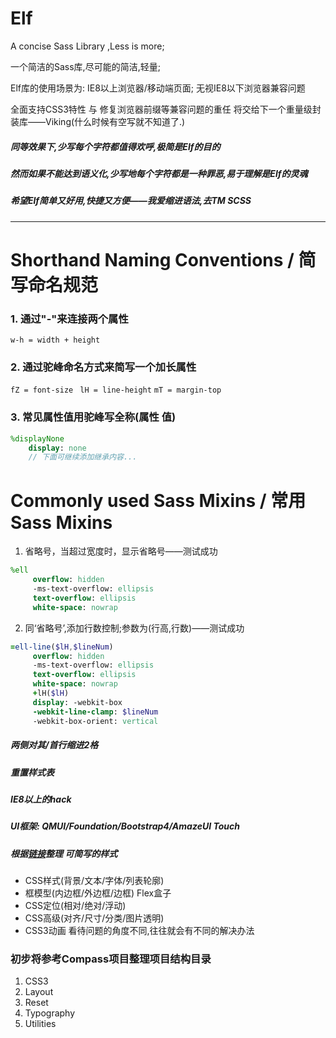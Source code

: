 # Elf
A concise Sass Library ,Less is more;

一个简洁的Sass库,尽可能的简洁,轻量;

Elf库的使用场景为: IE8以上浏览器/移动端页面; 无视IE8以下浏览器兼容问题

全面支持CSS3特性 与 修复浏览器前缀等兼容问题的重任 将交给下一个重量级封装库——Viking(什么时候有空写就不知道了.)

##### 同等效果下,少写每个字符都值得欢呼,极简是Elf的目的

##### 然而如果不能达到语义化,少写地每个字符都是一种罪恶,易于理解是Elf的灵魂

##### 希望Elf简单又好用,快捷又方便——我爱缩进语法,去TM SCSS
***
# Shorthand Naming Conventions / 简写命名规范

### 1. 通过"-"来连接两个属性
`w-h = width + height`

### 2. 通过驼峰命名方式来简写一个加长属性
`fZ = font-size `
`lH = line-height`
`mT = margin-top`

### 3. 常见属性值用驼峰写全称(属性 值)
```sass
%displayNone
    display: none
    // 下面可继续添加继承内容...
```

# Commonly used Sass Mixins / 常用Sass Mixins
1. 省略号，当超过宽度时，显示省略号——测试成功
```sass
%ell
     overflow: hidden
     -ms-text-overflow: ellipsis
     text-overflow: ellipsis
     white-space: nowrap
```
2. 同‘省略号’,添加行数控制;参数为(行高,行数)——测试成功
```sass
=ell-line($lH,$lineNum)
     overflow: hidden
     -ms-text-overflow: ellipsis
     text-overflow: ellipsis
     white-space: nowrap
     +lH($lH)
     display: -webkit-box
     -webkit-line-clamp: $lineNum
     -webkit-box-orient: vertical
```

##### 两侧对其/首行缩进2格
##### 重置样式表
##### IE8以上的hack
##### UI框架: QMUI/Foundation/Bootstrap4/AmazeUI Touch
##### 根据[链接](http://www.w3school.com.cn/css/css_list.asp)整理 可简写的样式
* CSS样式(背景/文本/字体/列表轮廓)
* 框模型(内边框/外边框/边框) Flex盒子
* CSS定位(相对/绝对/浮动)
* CSS高级(对齐/尺寸/分类/图片透明)
* CSS3动画
看待问题的角度不同,往往就会有不同的解决办法
### 初步将参考Compass项目整理项目结构目录

1. CSS3
2. Layout
3. Reset
4. Typography
5. Utilities
